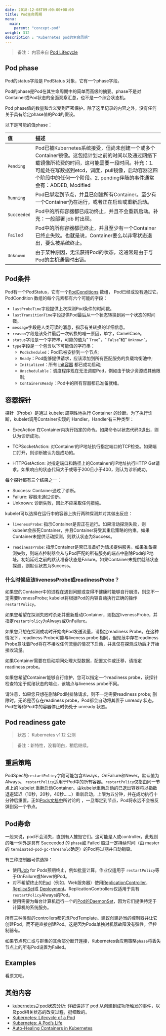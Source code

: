 ```yaml
---
date: 2018-12-08T09:00:00+08:00
title: Pod生命周期
menu:
  main:
    parent: "concept-pod"
weight: 312
description : "Kubernetes pod的生命周期"
---
```


> 备注： 内容来自 [Pod Lifecycle](https://kubernetes.io/docs/concepts/workloads/pods/pod-lifecycle/)

## Pod phase

Pod的status字段是 PodStatus 对象，它有一个phase字段。

Pod的phase是Pod在其生命周期中的简单而高级的摘要。phase不是对Container或Pod状态的全面观察汇总，也不是一个综合状态机。

Pod phase值的数量和含义受到严密保护。除了这里记录的内容之外，没有任何关于具有给定phase值的Pod的假设。

以下是可能的值phase：

值 | 描述 
:-----|:-----------
`Pending` | Pod已被Kubernetes系统接受，但尚未创建一个或多个Container镜像。这包括计划之前的时间以及通过网络下载镜像所花费的时间，这可能需要一段时间。补充：1. 可能处在写数据到etcd，调度，pull镜像，启动容器这四个阶段中的任何一个阶段。2. pending伴随的事件通常会有：ADDED, Modified 
`Running` |  Pod已绑定到节点，并且已创建所有Container。至少有一个Container仍在运行，或者正在启动或重新启动。
`Succeeded` | Pod中的所有容器都已成功终止，并且不会重新启动。补充：一般部署 job 时出现。 
`Failed` |  Pod中的所有容器都已终止，并且至少有一个Container已终止失败。也就是说，Container要么以非零状态退出，要么被系统终止。
`Unknown` |  由于某种原因，无法获得Pod的状态，这通常是由于与Pod的主机通信时出错。

## Pod条件

Pod有一个PodStatus，它有一个[PodConditions](https://kubernetes.io/docs/reference/generated/kubernetes-api/v1.13/#podcondition-v1-core) 数组， Pod已经或没有通过它。PodCondition 数组的每个元素都有六个可能的字段：

- `lastProbeTime`字段提供上次探测Pod条件的时间戳。
- `lastTransitionTime`字段提供Pod最后从一个状态转换到另一个状态的时间戳。
- `message`字段是人类可读的消息，指示有关转换的详细信息。
- `reason`字段是该条件最后一次转换的唯一原因，单字，CamelCase。
- `status`字段是一个字符串，可能的值为“ `True`”，“ `False`”和“ `Unknown`”。
- `type`字段是一个包含以下可能值的字符串：
	- `PodScheduled`：Pod已被安排到一个节点;
	- `Ready`：Pod能够提供请求，应该添加到所有匹配服务的负载均衡池中;
	- `Initialized`：所有 [init容器](https://kubernetes.io/docs/concepts/workloads/pods/init-containers) 都已成功启动;
	- `Unschedulable`：调度程序现在无法调度Pod，例如由于缺少资源或其他限制;
	- `ContainersReady`：Pod中的所有容器都已准备就绪。

## 容器探针

探针（Probe）是通过 kubelet 周期性地执行 Container 的诊断。为了执行诊断，kubelet调用Container实现的 Handler。Handler有三种类型：

* ExecAction
  在Container内执行指定的命令。如果命令以状态代码0退出，则认为诊断成功。

* TCPSocketAction:
  对Container的IP地址执行指定端口的TCP检查。如果端口打开，则诊断被认为是成功的。

* HTTPGetAction:
  对指定端口和路径上的Container的IP地址执行HTTP Get请求。如果响应的状态代码大于或等于200且小于400，则认为诊断成功。

每个探针都有三个结果之一：

* Success: Container通过了诊断。
* Failure: 容器未通过诊断。
* Unknown: 诊断失败，因此不应采取任何措施。

kubelet可以选择在运行中的容器上执行两种探测并对其做出反应：

* `livenessProbe`:  指示Container是否正在运行。如果活动探测失败，则kubelet会杀死Container，并且Container将受其重启策略的约束。如果Container未提供活动探测，则默认状态为Success。

* `readinessProbe`: 指示Container是否已准备好为请求提供服务。如果准备探测失败，则端点控制器会从与Pod匹配的所有服务的端点中删除Pod的IP地址。初始延迟之前的默认准备状态是Failure。如果Container未提供就绪状态探测，则默认状态为Success。

### 什么时候应该livenessProbe或readinessProbe？

如果您的Container中的进程在遇到问题或变得不健康时能够自行崩溃，则您不一定需要livenessProbe; kubelet将根据Pod的内容自动执行正确的操作`restartPolicy`。

如果您希望在探测失败时杀死并重新启动Container，则指定livenessProbe，并指定`restartPolicy`为Always或OnFailure。

如果您只想在探测成功时开始向Pod发送流量，请指定readiness Probe。在这种情况下，readiness Probe可能与liveness probe 相同，但规范中存在readiness Probe意味着Pod将在不接收任何流量的情况下启动，并且仅在探测成功后才开始接收流量。

如果Container需要在启动期间处理大型数据，配置文件或迁移，请指定 readiness probe。

如果您希望Container能够自行维护，您可以指定一个readiness probe，该探针检查特定于就绪状态的端点，该端点与liveness probe不同。

请注意，如果您只想在删除Pod时排除请求，则不一定需要readiness probe; 删除时，无论是否存在readiness probe，Pod都会自动将其置于 unready 状态。Pod在等待Pod中的容器停止时仍处于 unready 状态。

## Pod readiness gate

> 状态： Kubernetes v1.12 公测

> 备注：新特性，没看明白，稍后继续。

## 重启策略

PodSpec的`restartPolicy`字段可能包含Always，OnFailure和Never。默认值为Always。 `restartPolicy`适用于Pod中的所有容器。`restartPolicy`仅指由同一节点上的 kubelet 重新启动Container。由kubelet重新启动的已退出容器将以指数退避延迟（10秒，20秒，40秒......）重新启动，上限为五分钟，并在成功执行十分钟后重置。正如[Pods文档中](https://kubernetes.io/docs/user-guide/pods/#durability-of-pods-or-lack-thereof)所讨论的 ，一旦绑定到节点，Pod将永远不会被反弹到另一个节点。


## Pod寿命

一般来说，pod不会消失，直到有人摧毁它们。这可能是人或controller。此规则的唯一例外是具有 Succeeded 的 `phase`或 Failed 超过一定持续时间（由 master 的 `terminated-pod-gc-threshold`确定）的Pod将过期并自动销毁。

有三种控制器可供选择：

- 使用[Job](https://kubernetes.io/docs/concepts/jobs/run-to-completion-finite-workloads/) for Pods预期终止，例如批量计算。作业仅适用于 `restartPolicy`等于OnFailure或Never的Pod。
- 对不希望终止的[Pod](https://kubernetes.io/docs/concepts/workloads/controllers/replicaset/)（例如，Web服务器）使用[ReplicationController](https://kubernetes.io/docs/concepts/workloads/controllers/replicationcontroller/)， [ReplicaSet](https://kubernetes.io/docs/concepts/workloads/controllers/replicaset/)或 [Deployment](https://kubernetes.io/docs/concepts/workloads/controllers/deployment/)。ReplicationControllers仅适用于具有`restartPolicy`Always的Pod。
- 使用需要为每台计算机运行一个的[Pod的DaemonSet](https://kubernetes.io/docs/concepts/workloads/controllers/daemonset/)，因为它们提供特定于计算机的系统服务。

所有三种类型的controllers都包含PodTemplate。建议创建适当的控制器并让它创建Pod，而不是直接创建Pod。这是因为Pods单独对机器故障没有弹性，但控制器有。

如果节点死亡或与群集的其余部分断开连接，Kubernetes会应用策略`phase`将丢失节点上的所有Pod设置为Failed。

## Examples

看原文吧。

## 其他内容

- [kubernetes之pod状态分析](https://blog.csdn.net/u013812710/article/details/72886491): 详细讲述了 pod 从创建到成功所触发的事件，以及pod相关状态的改变过程，挺细致的。
- [Kubernetes: Lifecycle of a Pod](https://dzone.com/articles/kubernetes-lifecycle-of-a-pod)
- [Kubernetes: A Pod’s Life](https://blog.openshift.com/kubernetes-pods-life/)
- [Auto-Healing Containers in Kubernetes](https://www.stratoscale.com/blog/kubernetes/auto-healing-containers-kubernetes/)






